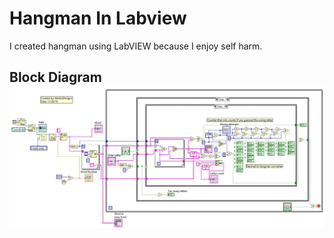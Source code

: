 # Hangman In Labview
I created hangman using LabVIEW because I enjoy self harm.

## Block Diagram![](https://github.com/MartiniDesignz/HangmanInLabVIEW/blob/master/Quick%20view%20(images%20of%20it)/hangman%20Block%20Diagram.JPG?raw=true)

